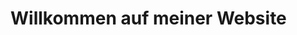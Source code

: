 <!DOCTYPE html>
<html lang="de">
<head>
    <meta charset="UTF-8">
    <meta name="viewport" content="width=device-width, initial-scale=1.0">
    <link rel="stylesheet" href="styles.css">
    <title>Deine Website</title>
</head>
<body>
    <h1>Willkommen auf meiner Website</h1>
    <!-- Weitere Inhalte deiner Website hier einfügen -->
</body>
</html>
